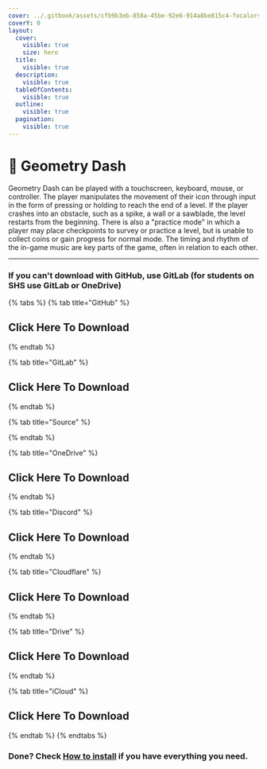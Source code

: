 ```yaml
---
cover: ../.gitbook/assets/cfb9b3eb-858a-45be-92e6-914a8be815c4-focalors-social.jpg
coverY: 0
layout:
  cover:
    visible: true
    size: hero
  title:
    visible: true
  description:
    visible: true
  tableOfContents:
    visible: true
  outline:
    visible: true
  pagination:
    visible: true
---
```


# 🧊 Geometry Dash

Geometry Dash can be played with a touchscreen, keyboard, mouse, or controller. The player manipulates the movement of their icon through input in the form of pressing or holding to reach the end of a level. If the player crashes into an obstacle, such as a spike, a wall or a sawblade, the level restarts from the beginning. There is also a "practice mode" in which a player may place checkpoints to survey or practice a level, but is unable to collect coins or gain progress for normal mode. The timing and rhythm of the in-game music are key parts of the game, often in relation to each other.

***

### If you can't download with GitHub, use GitLab (for students on SHS use GitLab or OneDrive)

{% tabs %}
{% tab title="GitHub" %}
## Click Here To Download
{% endtab %}

{% tab title="GitLab" %}
## Click Here To Download
{% endtab %}

{% tab title="Source" %}

{% endtab %}

{% tab title="OneDrive" %}
## Click Here To Download
{% endtab %}

{% tab title="Discord" %}
## Click Here To Download
{% endtab %}

{% tab title="Cloudflare" %}
## Click Here To Download
{% endtab %}

{% tab title="Drive" %}
## Click Here To Download
{% endtab %}

{% tab title="iCloud" %}
## Click Here To Download
{% endtab %}
{% endtabs %}

### Done? Check [How to install](../how-to-install/) if you have everything you need.
